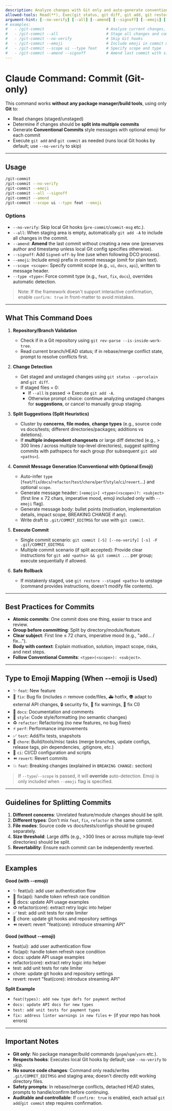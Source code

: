 ```yaml
---
description: Analyze changes with Git only and auto-generate conventional commit messages with optional emoji; suggests splitting commits when needed, runs local Git hooks by default (use --no-verify to skip)
allowed-tools: Read(**), Exec(git status, git diff, git add, git restore --staged, git commit, git rev-parse, git config), Write(.git/COMMIT_EDITMSG)
argument-hint: [--no-verify] [--all] [--amend] [--signoff] [--emoji] [--scope <scope>] [--type <type>]
# examples:
#   - /git-commit                           # Analyze current changes, generate commit message
#   - /git-commit --all                     # Stage all changes and commit
#   - /git-commit --no-verify               # Skip Git hooks
#   - /git-commit --emoji                   # Include emoji in commit message
#   - /git-commit --scope ui --type feat    # Specify scope and type
#   - /git-commit --amend --signoff         # Amend last commit with signature
---
```


# Claude Command: Commit (Git-only)

This command works **without any package manager/build tools**, using only **Git** to:

- Read changes (staged/unstaged)
- Determine if changes should be **split into multiple commits**
- Generate **Conventional Commits** style messages with optional emoji for each commit
- Execute `git add` and `git commit` as needed (runs local Git hooks by default; use `--no-verify` to skip)

---

## Usage

```bash
/git-commit
/git-commit --no-verify
/git-commit --emoji
/git-commit --all --signoff
/git-commit --amend
/git-commit --scope ui --type feat --emoji
```

### Options

- `--no-verify`: Skip local Git hooks (`pre-commit`/`commit-msg` etc.).
- `--all`: When staging area is empty, automatically `git add -A` to include all changes in the commit.
- `--amend`: **Amend** the last commit without creating a new one (preserves author and timestamp unless local Git config specifies otherwise).
- `--signoff`: Add `Signed-off-by` line (use when following DCO process).
- `--emoji`: Include emoji prefix in commit message (omit for plain text).
- `--scope <scope>`: Specify commit scope (e.g., `ui`, `docs`, `api`), written to message header.
- `--type <type>`: Force commit type (e.g., `feat`, `fix`, `docs`), overrides automatic detection.

> Note: If the framework doesn't support interactive confirmation, enable `confirm: true` in front-matter to avoid mistakes.

---

## What This Command Does

1. **Repository/Branch Validation**
   - Check if in a Git repository using `git rev-parse --is-inside-work-tree`.
   - Read current branch/HEAD status; if in rebase/merge conflict state, prompt to resolve conflicts first.

2. **Change Detection**
   - Get staged and unstaged changes using `git status --porcelain` and `git diff`.
   - If staged files = 0:
     - If `--all` is passed → Execute `git add -A`.
     - Otherwise prompt choice: continue analyzing unstaged changes for **suggestions**, or cancel to manually group staging.

3. **Split Suggestions (Split Heuristics)**
   - Cluster by **concerns**, **file modes**, **change types** (e.g., source code vs docs/tests; different directories/packages; additions vs deletions).
   - If **multiple independent changesets** or large diff detected (e.g., > 300 lines / across multiple top-level directories), suggest splitting commits with pathspecs for each group (for subsequent `git add <paths>`).

4. **Commit Message Generation (Conventional with Optional Emoji)**
   - Auto-infer `type` (`feat`/`fix`/`docs`/`refactor`/`test`/`chore`/`perf`/`style`/`ci`/`revert`...) and optional `scope`.
   - Generate message header: `[<emoji>] <type>(<scope>)?: <subject>` (first line ≤ 72 chars, imperative mood, emoji included only with `--emoji` flag).
   - Generate message body: bullet points (motivation, implementation details, impact scope, BREAKING CHANGE if any).
   - Write draft to `.git/COMMIT_EDITMSG` for use with `git commit`.

5. **Execute Commit**
   - Single commit scenario: `git commit [-S] [--no-verify] [-s] -F .git/COMMIT_EDITMSG`
   - Multiple commit scenario (if split accepted): Provide clear instructions for `git add <paths> && git commit ...` per group; execute sequentially if allowed.

6. **Safe Rollback**
   - If mistakenly staged, use `git restore --staged <paths>` to unstage (command provides instructions, doesn't modify file contents).

---

## Best Practices for Commits

- **Atomic commits**: One commit does one thing, easier to trace and review.
- **Group before committing**: Split by directory/module/feature.
- **Clear subject**: First line ≤ 72 chars, imperative mood (e.g., "add... / fix...").
- **Body with context**: Explain motivation, solution, impact scope, risks, and next steps.
- **Follow Conventional Commits**: `<type>(<scope>): <subject>`.

---

## Type to Emoji Mapping (When --emoji is Used)

- ✨ `feat`: New feature
- 🐛 `fix`: Bug fix (includes 🔥 remove code/files, 🚑️ hotfix, 👽️ adapt to external API changes, 🔒️ security fix, 🚨 fix warnings, 💚 fix CI)
- 📝 `docs`: Documentation and comments
- 🎨 `style`: Code style/formatting (no semantic changes)
- ♻️ `refactor`: Refactoring (no new features, no bug fixes)
- ⚡️ `perf`: Performance improvements
- ✅ `test`: Add/fix tests, snapshots
- 🔧 `chore`: Build/tools/misc tasks (merge branches, update configs, release tags, pin dependencies, .gitignore, etc.)
- 👷 `ci`: CI/CD configuration and scripts
- ⏪️ `revert`: Revert commits
- 💥 `feat`: Breaking changes (explained in `BREAKING CHANGE:` section)

> If `--type`/`--scope` is passed, it will **override** auto-detection.
> Emoji is only included when `--emoji` flag is specified.

---

## Guidelines for Splitting Commits

1. **Different concerns**: Unrelated feature/module changes should be split.
2. **Different types**: Don't mix `feat`, `fix`, `refactor` in the same commit.
3. **File modes**: Source code vs docs/tests/configs should be grouped separately.
4. **Size threshold**: Large diffs (e.g., >300 lines or across multiple top-level directories) should be split.
5. **Revertability**: Ensure each commit can be independently reverted.

---

## Examples

**Good (with --emoji)**

- ✨ feat(ui): add user authentication flow
- 🐛 fix(api): handle token refresh race condition
- 📝 docs: update API usage examples
- ♻️ refactor(core): extract retry logic into helper
- ✅ test: add unit tests for rate limiter
- 🔧 chore: update git hooks and repository settings
- ⏪️ revert: revert "feat(core): introduce streaming API"

**Good (without --emoji)**

- feat(ui): add user authentication flow
- fix(api): handle token refresh race condition
- docs: update API usage examples
- refactor(core): extract retry logic into helper
- test: add unit tests for rate limiter
- chore: update git hooks and repository settings
- revert: revert "feat(core): introduce streaming API"

**Split Example**

- `feat(types): add new type defs for payment method`
- `docs: update API docs for new types`
- `test: add unit tests for payment types`
- `fix: address linter warnings in new files` ← (if your repo has hook errors)

---

## Important Notes

- **Git only**: No package manager/build commands (`pnpm`/`npm`/`yarn` etc.).
- **Respects hooks**: Executes local Git hooks by default; use `--no-verify` to skip.
- **No source code changes**: Command only reads/writes `.git/COMMIT_EDITMSG` and staging area; doesn't directly edit working directory files.
- **Safety prompts**: In rebase/merge conflicts, detached HEAD states, prompts to handle/confirm before continuing.
- **Auditable and controllable**: If `confirm: true` is enabled, each actual `git add`/`git commit` step requires confirmation.
